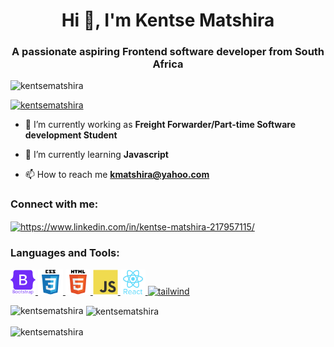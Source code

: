 <h1 align="center">Hi 👋, I'm Kentse Matshira</h1>
<h3 align="center">A passionate aspiring Frontend software developer from South Africa</h3>

<p align="left"> <img src="https://komarev.com/ghpvc/?username=kentsematshira&label=Profile%20views&color=0e75b6&style=flat" alt="kentsematshira" /> </p>

<p align="left"> <a href="https://github.com/ryo-ma/github-profile-trophy"><img src="https://github-profile-trophy.vercel.app/?username=kentsematshira" alt="kentsematshira" /></a> </p>

- 🔭 I’m currently working as **Freight Forwarder/Part-time Software development Student**

- 🌱 I’m currently learning **Javascript**

- 📫 How to reach me **kmatshira@yahoo.com**

<h3 align="left">Connect with me:</h3>
<p align="left">
<a href="https://linkedin.com/in/https://www.linkedin.com/in/kentse-matshira-217957115/" target="blank"><img align="center" src="https://raw.githubusercontent.com/rahuldkjain/github-profile-readme-generator/master/src/images/icons/Social/linked-in-alt.svg" alt="https://www.linkedin.com/in/kentse-matshira-217957115/" height="30" width="40" /></a>
</p>

<h3 align="left">Languages and Tools:</h3>
<p align="left"> <a href="https://getbootstrap.com" target="_blank" rel="noreferrer"> <img src="https://raw.githubusercontent.com/devicons/devicon/master/icons/bootstrap/bootstrap-plain-wordmark.svg" alt="bootstrap" width="40" height="40"/> </a> <a href="https://www.w3schools.com/css/" target="_blank" rel="noreferrer"> <img src="https://raw.githubusercontent.com/devicons/devicon/master/icons/css3/css3-original-wordmark.svg" alt="css3" width="40" height="40"/> </a> <a href="https://www.w3.org/html/" target="_blank" rel="noreferrer"> <img src="https://raw.githubusercontent.com/devicons/devicon/master/icons/html5/html5-original-wordmark.svg" alt="html5" width="40" height="40"/> </a> <a href="https://developer.mozilla.org/en-US/docs/Web/JavaScript" target="_blank" rel="noreferrer"> <img src="https://raw.githubusercontent.com/devicons/devicon/master/icons/javascript/javascript-original.svg" alt="javascript" width="40" height="40"/> </a> <a href="https://reactjs.org/" target="_blank" rel="noreferrer"> <img src="https://raw.githubusercontent.com/devicons/devicon/master/icons/react/react-original-wordmark.svg" alt="react" width="40" height="40"/> </a> <a href="https://tailwindcss.com/" target="_blank" rel="noreferrer"> <img src="https://www.vectorlogo.zone/logos/tailwindcss/tailwindcss-icon.svg" alt="tailwind" width="40" height="40"/> </a> </p>

<p><img align="left" src="https://github-readme-stats.vercel.app/api/top-langs?username=kentsematshira&show_icons=true&locale=en&layout=compact" alt="kentsematshira" /></p>

<p>&nbsp;<img align="center" src="https://github-readme-stats.vercel.app/api?username=kentsematshira&show_icons=true&locale=en" alt="kentsematshira" /></p>

<p><img align="center" src="https://github-readme-streak-stats.herokuapp.com/?user=kentsematshira&" alt="kentsematshira" /></p>
